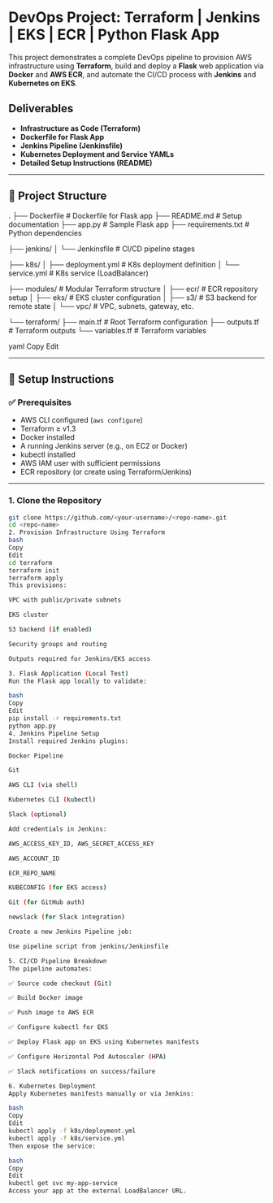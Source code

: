 
#  DevOps Project: Terraform | Jenkins | EKS | ECR | Python Flask App

This project demonstrates a complete DevOps pipeline to provision AWS infrastructure using **Terraform**, build and deploy a **Flask** web application via **Docker** and **AWS ECR**, and automate the CI/CD process with **Jenkins** and **Kubernetes on EKS**.


## Deliverables

- **Infrastructure as Code (Terraform)**  
- **Dockerfile for Flask App**  
- **Jenkins Pipeline (Jenkinsfile)**  
- **Kubernetes Deployment and Service YAMLs**  
- **Detailed Setup Instructions (README)**

---

## 🧱 Project Structure

.
├── Dockerfile # Dockerfile for Flask app
├── README.md # Setup documentation
├── app.py # Sample Flask app
├── requirements.txt # Python dependencies

├── jenkins/
│ └── Jenkinsfile # CI/CD pipeline stages

├── k8s/
│ ├── deployment.yml # K8s deployment definition
│ └── service.yml # K8s service (LoadBalancer)

├── modules/ # Modular Terraform structure
│ ├── ecr/ # ECR repository setup
│ ├── eks/ # EKS cluster configuration
│ ├── s3/ # S3 backend for remote state
│ └── vpc/ # VPC, subnets, gateway, etc.

└── terraform/
├── main.tf # Root Terraform configuration
├── outputs.tf # Terraform outputs
└── variables.tf # Terraform variables

yaml
Copy
Edit

---

## 🚀 Setup Instructions

### ✅ Prerequisites

- AWS CLI configured (`aws configure`)
- Terraform ≥ v1.3
- Docker installed
- A running Jenkins server (e.g., on EC2 or Docker)
- kubectl installed
- AWS IAM user with sufficient permissions
- ECR repository (or create using Terraform/Jenkins)

---

### 1. Clone the Repository

```bash
git clone https://github.com/<your-username>/<repo-name>.git
cd <repo-name>
2. Provision Infrastructure Using Terraform
bash
Copy
Edit
cd terraform
terraform init
terraform apply
This provisions:

VPC with public/private subnets

EKS cluster

S3 backend (if enabled)

Security groups and routing

Outputs required for Jenkins/EKS access

3. Flask Application (Local Test)
Run the Flask app locally to validate:

bash
Copy
Edit
pip install -r requirements.txt
python app.py
4. Jenkins Pipeline Setup
Install required Jenkins plugins:

Docker Pipeline

Git

AWS CLI (via shell)

Kubernetes CLI (kubectl)

Slack (optional)

Add credentials in Jenkins:

AWS_ACCESS_KEY_ID, AWS_SECRET_ACCESS_KEY

AWS_ACCOUNT_ID

ECR_REPO_NAME

KUBECONFIG (for EKS access)

Git (for GitHub auth)

newslack (for Slack integration)

Create a new Jenkins Pipeline job:

Use pipeline script from jenkins/Jenkinsfile

5. CI/CD Pipeline Breakdown
The pipeline automates:

✅ Source code checkout (Git)

✅ Build Docker image

✅ Push image to AWS ECR

✅ Configure kubectl for EKS

✅ Deploy Flask app on EKS using Kubernetes manifests

✅ Configure Horizontal Pod Autoscaler (HPA)

✅ Slack notifications on success/failure

6. Kubernetes Deployment
Apply Kubernetes manifests manually or via Jenkins:

bash
Copy
Edit
kubectl apply -f k8s/deployment.yml
kubectl apply -f k8s/service.yml
Then expose the service:

bash
Copy
Edit
kubectl get svc my-app-service
Access your app at the external LoadBalancer URL.

